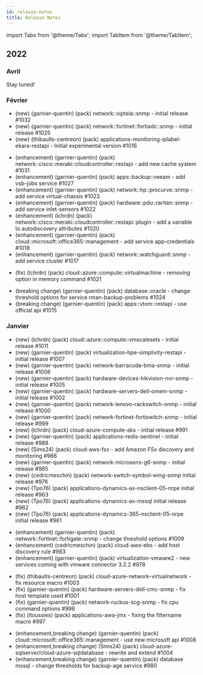 ```yaml
---
id: release-notes
title: Release Notes
---
```


import Tabs from '@theme/Tabs';
import TabItem from '@theme/TabItem';

## 2022

### Avril

Stay tuned!

### Février

<Tabs groupId="sync">
<TabItem value="New connectors" label="New connectors">

- (new) (garnier-quentin) (pack) network::viptela::snmp - initial release #1032
- (new) (garnier-quentin) (pack) network::fortinet::fortiadc::snmp - initial release #1025
- (new) (thibaults-centreon) (pack) applications-monitoring-iplabel-ekara-restapi - Initial experimental version #1016

</TabItem>
<TabItem value="Enhancements" label="Enhancements">

- (enhancement) (garnier-quentin) (pack) network::cisco::meraki::cloudcontroller::restapi - add new cache system #1031
- (enhancement) (garnier-quentin) (pack) apps::backup::veeam - add vsb-jobs service #1027
- (enhancement) (garnier-quentin) (pack) network::hp::procurve::snmp - add service virtual-chassis #1023
- (enhancement) (garnier-quentin) (pack) hardware::pdu::raritan::snmp - add service inlet-sensors #1022
- (enhancement) (lchrdn) (pack) network::cisco::meraki::cloudcontroller::restapi::plugin - add a variable to autodiscovery attributes #1020
- (enhancement) (garnier-quentin) (pack) cloud::microsoft::office365::management - add service app-credentials #1018
- (enhancement) (garnier-quentin) (pack) network::watchguard::snmp - add service cluster #1017

</TabItem>
<TabItem value="Fix" label="Fix">

- (fix) (lchrdn) (pack) cloud::azure::compute::virtualmachine - removing option in memory command #1021

</TabItem>
<TabItem value="Breaking changes" label="Breaking changes">

- (breaking change) (garnier-quentin) (pack) database::oracle - change threshold options for service rman-backup-problems #1024
- (breaking change) (garnier-quentin) (pack) apps::vtom::restapi - use official api #1015

</TabItem>
</Tabs>

### Janvier

<Tabs groupId="sync">
<TabItem value="New" label="New connectors">

- (new) (lchrdn) (pack) cloud::azure::compute::vmscalesets - initial release #1011
- (new) (garnier-quentin) (pack) virtualization-hpe-simplivity-restapi - initial release #1007
- (new) (garnier-quentin) (pack) network-barracuda-bma-snmp - initial release #1006
- (new) (garnier-quentin) (pack) hardware-devices-hikvision-nvr-snmp - initial release #1005
- (new) (garnier-quentin) (pack) hardware-servers-dell-omem-snmp - initial release #1002
- (new) (garnier-quentin) (pack) network-lenovo-rackswitch-snmp - initial release #1000
- (new) (garnier-quentin) (pack) network-fortinet-fortiswitch-snmp - initial release #999
- (new) (lchrdn) (pack) cloud-azure-compute-aks - initial release #991
- (new) (garnier-quentin) (pack) applications-redis-sentinel - initial release #988
- (new) (Sims24) (pack) cloud-aws-fsx - add Amazon FSx discovery and monitoring #986
- (new) (garnier-quentin) (pack) network-microsens-g6-snmp - initial release #985
- (new) (cedricmeschin) (pack) network-switch-symbol-wing-snmp initial release #976
- (new) (Tpo76) (pack) applications-dynamics-ax-nsclient-05-nrpe initial release #963
- (new) (Tpo76) (pack) applications-dynamics-ax-mssql initial release #962
- (new) (Tpo76) (pack) applications-dynamics-365-nsclient-05-nrpe initial release #961


</TabItem>
<TabItem value="Enhancements" label="Enhancements">

- (enhancement) (garnier-quentin) (pack) network::fortinet::fortigate::snmp - change threshold options  #1009
- (enhancement) (cedricmeschin) (pack) cloud-aws-ebs - add host discovery rule #983
- (enhancement) (garnier-quentin) (pack) virtualization-vmware2 - new services coming with vmware connector 3.2.2 #978

</TabItem>
<TabItem value="Fix" label="Fix">

- (fix) (thibaults-centreon) (pack) cloud-azure-network-virtualnetwork - fix resource macro #1003
- (fix) (garnier-quentin) (pack) hardware-servers-dell-cmc-snmp  - fix host template used #1001
- (fix) (garnier-quentin) (pack) network-ruckus-scg-snmp - fix cpu command options #998
- (fix) (itoussies) (pack) applications-awa-jmx - fixing the filtername macro #997

</TabItem>
<TabItem value="Breaking" label="Breaking changes">

- (enhancement,breaking change) (garnier-quentin) (pack) cloud::microsoft::office365::management - use new microsoft api #1008
- (enhancement,breaking change) (Sims24) (pack) cloud-azure-sqlserver/cloud-azure-sqldatabase - rewrite and extend #1004
- (enhancement,breaking change) (garnier-quentin) (pack) database mssql - change thresholds for backup-age service #980

</TabItem>
</Tabs>